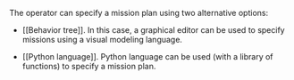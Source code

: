The operator can specify a mission plan using two alternative options:

- [[Behavior tree]]. In this case, a graphical editor can be used to specify missions using a visual modeling language.

- [[Python language]]. Python language can be used (with a library of functions) to specify a mission plan.
